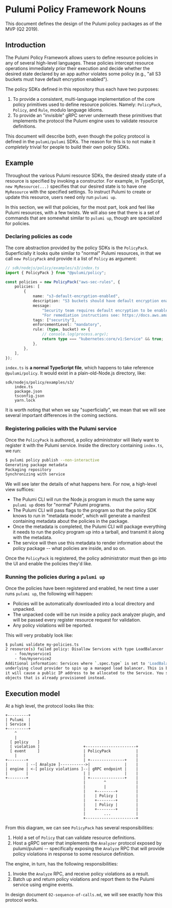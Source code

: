 # Pulumi Policy Framework Nouns

This document defines the design of the Pulumi policy packages as of the MVP (Q2 2019).

## Introduction

The Pulumi Policy Framework allows users to define resource policies in any of several high-level
languages. These policies intercept resource operations immediately prior their execution and decide
whether the desired state declared by an app author violates some policy (e.g., "all S3 buckets must
have default encryption enabled").

The policy SDKs defined in this repository thus each have two purposes:

1. To provide a consistent, multi-language implementation of the core policy primitives used to
   define resource policies. Namely: `PolicyPack`, `Policy`, and `Rule`,
   modulo language idioms.
1. To provide an "invisible" gRPC server underneath these primitives that implements the protocol
   the Pulumi engine uses to validate resource definitions.

This document will describe both, even though the policy protocol is defined in the `pulumi/pulumi`
SDKs. The reason for this is to not make it _completely_ trivial for people to build their own policy
SDKs.

## Example

Throughout the various Pulumi resource SDKs, the desired steady state of a resource is specified by
invoking a constructor. For example, in TypeScript, `new MyResource(...)` specifies that our desired
state is to have one `MyResource` with the specified settings. To instruct Pulumi to create or
update this resource, users need only run `pulumi up`.

In this section, we will that policies, for the most part, look and feel like Pulumi resources, with
a few twists. We will also see that there is a set of commands that are somewhat similar to `pulumi
up`, though are specialized for policies.

### Declaring policies as code

The core abstraction provided by the policy SDKs is the `PolicyPack`. Superficially it looks quite
similar to "normal" Pulumi resources, in that we call `new PolicyPack` and provide it a list of
`Policy` as argument:

```typescript
// sdk/nodejs/policy/examples/s3/index.ts
import { PolicyPack } from "@pulumi/policy";

const policies = new PolicyPack("aws-sec-rules", {
    policies: [
        {
            name: "s3-default-encryption-enabled",
            description: "S3 buckets should have default encryption enabled",
            message:
                "Security team requires default encryption to be enabled for all S3 buckets. " +
                "For remediation instructions see: https://docs.aws.amazon.com/AmazonS3/latest/dev/bucket-encryption.html",
            tags: ["security"],
            enforcementLevel: "mandatory",
            rule: (type, bucket) => {
                // console.log(process.argv);
                return type === "kubernetes:core/v1:Service" && true;
            },
        },
    ],
});
```

`index.ts` is **a normal TypeScript file**, which happens to take reference
`@pulumi/policy`. It would exist in a plain-old-Node.js directory, like:

```text
sdk/nodejs/policy/examples/s3/
    index.ts
    package.json
    tsconfig.json
    yarn.lock
```

It is worth noting that when we say "superficially", we mean that we will see several important
differences in the coming sections.

### Registering policies with the Pulumi service

Once the `PolicyPack` is authored, a policy administrator will likely want to register it with the
Pulumi service. Inside the directory containing `index.ts`, we run:

```sh
$ pulumi policy publish --non-interactive
Generating package metadata
Packaging repository
Synchronizing with service
```

We will see later the details of what happens here. For now, a high-level view suffices:

* The Pulumi CLI will run the Node.js program in much the same way `pulumi up` does for "normal"
  Pulumi programs.
* The Pulumi CLI will pass flags to the program so that the policy SDK knows to run in "metadata
  mode", which will generate a manifest containing metadata about the policies in the package.
* Once the metadata is completed, the Pulumi CLI will package everything it needs to run the policy
  program up into a tarball, and transmit it along with the metadata.
* The service will then use this metadata to render information about the policy package -- what
  policies are inside, and so on.

Once the `PolicyPack` is registered, the policy administrator must then go into the UI and enable
the policies they'd like.

### Running the policies during a `pulumi up`

Once the policies have been registered and enabled, he next time a user runs `pulumi up`, the
following will happen:

* Policies will be automatically downloaded into a local directory and unpacked.
* The unpacked code will be run inside a policy pack analyzer plugin, and will be passed every
  register resource request for validation.
* Any policy violations will be reported.

This will very probably look like:

```sh
$ pulumi validate my-policies.ts
2 resource(s) failed policy: Disallow Services with type LoadBalancer
    - foo/myservice1
    - foo/myservice2
Additional information: Services where `.spec.type` is set to 'LoadBalancer' will cause the
underlying cloud provider to spin up a managed load balancer. This is both costly and insecure, as
it will cause a public IP address to be allocated to the Service. You should use one of Ingress
objects that is already provisioned instead.
```

## Execution model

At a high level, the protocol looks like this:

```
+---------+
| Pulumi  |
| Service |
+---------+
    ^
    |
  [ policy    ]
  [ violation ]                   +----------------------+
  [ event     ]                   | PolicyPack           |
    |                             |                      |
+--------+                        | +---------------+    |
|        | --[ Analyze ]----------->|               |    |
| engine | <-[ policy violations ]--| gRPC endpoint |    |
|        |                        | |               |    |
+--------+                        | +---------------+    |
                                  |        ^             |
                                  |        |             |
                                  |    +--------+        |
                                  |    | Policy |        |
                                  |    +--------+        |
                                  |    | Policy |        |
                                  |    +--------+        |
                                  |        ...           |
                                  +----------------------+
```

From this diagram, we can see `PolicyPack` has several responsibilities:

1. Hold a set of `Policy` that can validate resource definitions.
1. Host a gRPC server that implements the `Analyzer` protocol exposed by pulumi/pulumi --
   specifically exposing the `Analyze` RPC that will provide policy violations in response to some
   resoiurce definition.

The engine, in turn, has the following responsibilities:

1. Invoke the `Analyze` RPC, and receive policy violations as a result.
1. Batch up and return policy violations and report them to the Pulumi service using engine events.


In design document `02-sequence-of-calls.md`, we will see exactly how this protocol works.
